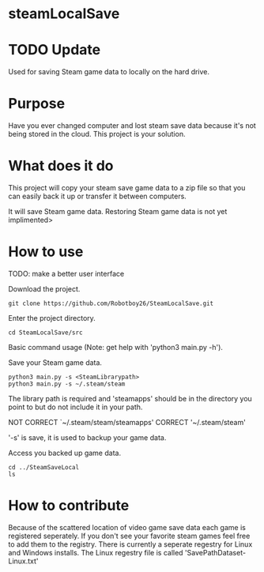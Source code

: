 # steamLocalSave

# TODO Update
Used for saving Steam game data to locally on the hard drive.

# Purpose

Have you ever changed computer and lost steam save data because it's not being stored in the cloud. This project is your solution.

# What does it do

This project will copy your steam save game data to a zip file so that you can easily back it up or transfer it between computers.

It will save Steam game data.
Restoring Steam game data is not yet implimented>

# How to use

TODO: make a better user interface

Download the project.

```
git clone https://github.com/Robotboy26/SteamLocalSave.git
```

Enter the project directory.

```
cd SteamLocalSave/src
```

Basic command usage (Note: get help with 'python3 main.py -h').

Save your Steam game data.

```
python3 main.py -s <SteamLibrarypath>
python3 main.py -s ~/.steam/steam
```

The library path is required and 'steamapps' should be in the directory you point to but do not include it in your path.

NOT CORRECT `~/.steam/steam/steamapps'
CORRECT '~/.steam/steam'

'-s' is save, it is used to backup your game data.

Access you backed up game data.

```
cd ../SteamSaveLocal
ls
```

# How to contribute

Because of the scattered location of video game save data each game is registered seperately.
If you don't see your favorite steam games feel free to add them to the registry.
There is currently a seperate regestry for Linux and Windows installs.
The Linux regestry file is called 'SavePathDataset-Linux.txt'
